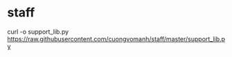 # staff
curl -o support_lib.py https://raw.githubusercontent.com/cuongvomanh/staff/master/support_lib.py
